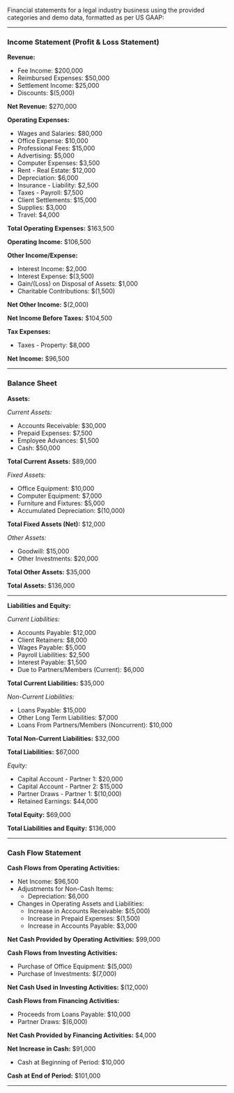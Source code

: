 Financial statements for a legal industry business using the provided categories and demo data, formatted as per US GAAP:

---

### **Income Statement (Profit & Loss Statement)**

**Revenue:**
- Fee Income: $200,000
- Reimbursed Expenses: $50,000
- Settlement Income: $25,000
- Discounts: $(5,000)

**Net Revenue:** $270,000

**Operating Expenses:**
- Wages and Salaries: $80,000
- Office Expense: $10,000
- Professional Fees: $15,000
- Advertising: $5,000
- Computer Expenses: $3,500
- Rent - Real Estate: $12,000
- Depreciation: $6,000
- Insurance - Liability: $2,500
- Taxes - Payroll: $7,500
- Client Settlements: $15,000
- Supplies: $3,000
- Travel: $4,000

**Total Operating Expenses:** $163,500

**Operating Income:** $106,500

**Other Income/Expense:**
- Interest Income: $2,000
- Interest Expense: $(3,500)
- Gain/(Loss) on Disposal of Assets: $1,000
- Charitable Contributions: $(1,500)

**Net Other Income:** $(2,000)

**Net Income Before Taxes:** $104,500

**Tax Expenses:**
- Taxes - Property: $8,000

**Net Income:** $96,500

---

### **Balance Sheet**

**Assets:**

*Current Assets:*
- Accounts Receivable: $30,000
- Prepaid Expenses: $7,500
- Employee Advances: $1,500
- Cash: $50,000

**Total Current Assets:** $89,000

*Fixed Assets:*
- Office Equipment: $10,000
- Computer Equipment: $7,000
- Furniture and Fixtures: $5,000
- Accumulated Depreciation: $(10,000)

**Total Fixed Assets (Net):** $12,000

*Other Assets:*
- Goodwill: $15,000
- Other Investments: $20,000

**Total Other Assets:** $35,000

**Total Assets:** $136,000

---

**Liabilities and Equity:**

*Current Liabilities:*
- Accounts Payable: $12,000
- Client Retainers: $8,000
- Wages Payable: $5,000
- Payroll Liabilities: $2,500
- Interest Payable: $1,500
- Due to Partners/Members (Current): $6,000

**Total Current Liabilities:** $35,000

*Non-Current Liabilities:*
- Loans Payable: $15,000
- Other Long Term Liabilities: $7,000
- Loans From Partners/Members (Noncurrent): $10,000

**Total Non-Current Liabilities:** $32,000

**Total Liabilities:** $67,000

*Equity:*
- Capital Account - Partner 1: $20,000
- Capital Account - Partner 2: $15,000
- Partner Draws - Partner 1: $(10,000)
- Retained Earnings: $44,000

**Total Equity:** $69,000

**Total Liabilities and Equity:** $136,000

---

### **Cash Flow Statement**

**Cash Flows from Operating Activities:**
- Net Income: $96,500
- Adjustments for Non-Cash Items:
  - Depreciation: $6,000
- Changes in Operating Assets and Liabilities:
  - Increase in Accounts Receivable: $(5,000)
  - Increase in Prepaid Expenses: $(1,500)
  - Increase in Accounts Payable: $3,000

**Net Cash Provided by Operating Activities:** $99,000

**Cash Flows from Investing Activities:**
- Purchase of Office Equipment: $(5,000)
- Purchase of Investments: $(7,000)

**Net Cash Used in Investing Activities:** $(12,000)

**Cash Flows from Financing Activities:**
- Proceeds from Loans Payable: $10,000
- Partner Draws: $(6,000)

**Net Cash Provided by Financing Activities:** $4,000

**Net Increase in Cash:** $91,000
- Cash at Beginning of Period: $10,000

**Cash at End of Period:** $101,000

---

